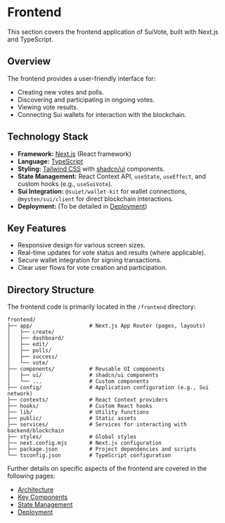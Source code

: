 # Frontend

This section covers the frontend application of SuiVote, built with Next.js and TypeScript.

## Overview

The frontend provides a user-friendly interface for:

*   Creating new votes and polls.
*   Discovering and participating in ongoing votes.
*   Viewing vote results.
*   Connecting Sui wallets for interaction with the blockchain.

## Technology Stack

*   **Framework:** [Next.js](https://nextjs.org/) (React framework)
*   **Language:** [TypeScript](https://www.typescriptlang.org/)
*   **Styling:** [Tailwind CSS](https://tailwindcss.com/) with [shadcn/ui](https://ui.shadcn.com/) components.
*   **State Management:** React Context API, `useState`, `useEffect`, and custom hooks (e.g., `useSuiVote`).
*   **Sui Integration:** `@suiet/wallet-kit` for wallet connections, `@mysten/sui/client` for direct blockchain interactions.
*   **Deployment:** (To be detailed in [Deployment](./deployment.md))

## Key Features

*   Responsive design for various screen sizes.
*   Real-time updates for vote status and results (where applicable).
*   Secure wallet integration for signing transactions.
*   Clear user flows for vote creation and participation.

## Directory Structure

The frontend code is primarily located in the `/frontend` directory:

```
frontend/
├── app/                  # Next.js App Router (pages, layouts)
│   ├── create/
│   ├── dashboard/
│   ├── edit/
│   ├── polls/
│   ├── success/
│   └── vote/
├── components/           # Reusable UI components
│   ├── ui/               # shadcn/ui components
│   └── ...               # Custom components
├── config/               # Application configuration (e.g., Sui network)
├── contexts/             # React Context providers
├── hooks/                # Custom React hooks
├── lib/                  # Utility functions
├── public/               # Static assets
├── services/             # Services for interacting with backend/blockchain
├── styles/               # Global styles
├── next.config.mjs       # Next.js configuration
├── package.json          # Project dependencies and scripts
└── tsconfig.json         # TypeScript configuration
```

Further details on specific aspects of the frontend are covered in the following pages:

*   [Architecture](./architecture.md)
*   [Key Components](./components.md)
*   [State Management](./state-management.md)
*   [Deployment](./deployment.md)